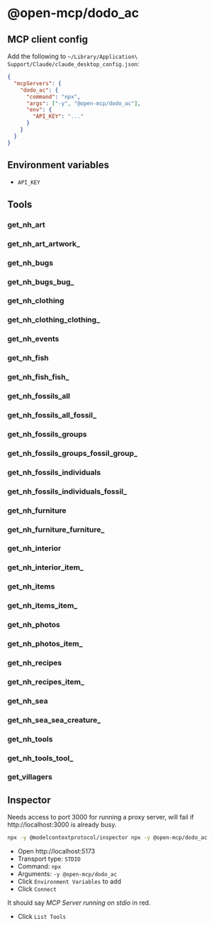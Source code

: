 # @open-mcp/dodo_ac

## MCP client config

Add the following to `~/Library/Application\ Support/Claude/claude_desktop_config.json`:

```json
{
  "mcpServers": {
    "dodo_ac": {
      "command": "npx",
      "args": ["-y", "@open-mcp/dodo_ac"],
      "env": {
        "API_KEY": "..."
      }
    }
  }
}
```

## Environment variables

- `API_KEY`

## Tools

### get_nh_art

### get_nh_art_artwork_

### get_nh_bugs

### get_nh_bugs_bug_

### get_nh_clothing

### get_nh_clothing_clothing_

### get_nh_events

### get_nh_fish

### get_nh_fish_fish_

### get_nh_fossils_all

### get_nh_fossils_all_fossil_

### get_nh_fossils_groups

### get_nh_fossils_groups_fossil_group_

### get_nh_fossils_individuals

### get_nh_fossils_individuals_fossil_

### get_nh_furniture

### get_nh_furniture_furniture_

### get_nh_interior

### get_nh_interior_item_

### get_nh_items

### get_nh_items_item_

### get_nh_photos

### get_nh_photos_item_

### get_nh_recipes

### get_nh_recipes_item_

### get_nh_sea

### get_nh_sea_sea_creature_

### get_nh_tools

### get_nh_tools_tool_

### get_villagers

## Inspector

Needs access to port 3000 for running a proxy server, will fail if http://localhost:3000 is already busy.

```bash
npx -y @modelcontextprotocol/inspector npx -y @open-mcp/dodo_ac
```

- Open http://localhost:5173
- Transport type: `STDIO`
- Command: `npx`
- Arguments: `-y @open-mcp/dodo_ac`
- Click `Environment Variables` to add
- Click `Connect`

It should say _MCP Server running on stdio_ in red.

- Click `List Tools`
